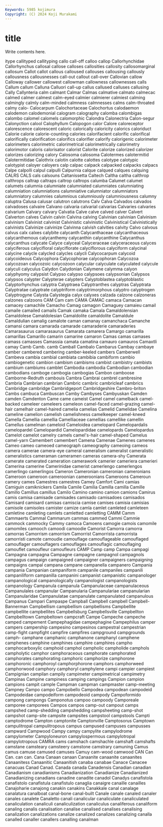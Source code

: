 ```yaml
---
Keywords: 5985 kojimura
Copyright: (C) 2024 Koji Murakami
---
```


# title

Write contents here.



itype
callityped callityping callo call-off calloo callop Callorhynchidae Callorhynchus callosal callose
calloses callosities callosity callosomarginal callosum Callot callot callous calloused callouses
callousing callously callousness callousnesses call-out callout call-over Callovian callow Calloway
callower callowest callowman callowness callownesses calls Callum callum Calluna Calluori
call-up callus callused calluses callusing Cally Callynteria calm calmant Calmar
Calmas calmative calmato calmecac calmed calmer calmest calm-eyed calmier calmierer
calmiest calming calmingly calmly calm-minded calmness calmnesses calms calm-throated calmy
calo- Calocarpum Calochortaceae Calochortus calodaemon calodemon calodemonial calogram calography calomba
calombigas calombo calomel calomels calomorphic Calondra Calonectria Calon-segur Calonyction calool
Calophyllum Calopogon calor Calore caloreceptor calorescence calorescent caloric calorically caloricity
calorics caloriduct Calorie calorie calorie-counting calories calorifacient calorific calorifical calorifically
calorification calorifics calorifier calorify calorigenic calorimeter calorimeters calorimetric calorimetrical calorimetrically
calorimetry calorimotor caloris calorisator calorist Calorite calorize calorized calorizer calorizes
calorizing calory Calosoma calosoma Calotermes calotermitid Calotermitidae Calothrix calotin calotte
calottes calotype calotypic calotypist caloyer caloyers calp calpac calpack calpacked
calpacks calpacs Calpe calpolli calpul calpulli Calpurnia calque calqued calques
calquing CALRS CALS cals calsouns Caltanissetta Caltech Caltha caltha calthrop
calthrops caltrap caltraps caltrop caltrops calumba Calumet calumet calumets calumnia
calumniate calumniated calumniates calumniating calumniation calumniations calumniative calumniator calumniators calumniatory
calumnies calumnious calumniously calumniousness calumny caluptra Calusa calusar calutron calutrons
Calv Calva Calvados calvados calvadoses calvaire Calvano calvaria calvarial calvarias
Calvaries calvaries calvarium Calvary calvary Calvatia Calve calve calved calver
Calvert Calverton calves Calvin calvin Calvina calving Calvinian calvinian Calvinism
calvinism Calvinist calvinist Calvinistic calvinistic Calvinistical Calvinistically calvinists Calvinize calvinize
Calvinna calvish calvities calvity Calvo calvous calvus calx calxes calybite
calycanth Calycanthaceae calycanthaceous calycanthemous calycanthemy calycanthin calycanthine Calycanthus calycanthus calycate
Calyce calyceal Calyceraceae calyceraceous calyces calyciferous calycifloral calyciflorate calyciflorous calyciform
calycinal calycine calycle calycled calycles calycli Calycocarpum calycoid calycoideous Calycophora
Calycophorae calycophoran Calycozoa calycozoan calycozoic calycozoon calycular calyculate calyculated calycule
calyculi calyculus Calydon Calydonian Calymene calymma calyon calyphyomy calypsist Calypso
calypso calypsoes calypsonian Calypsos calypsos calypter Calypterae calypters Calyptoblastea calyptoblastic
Calyptorhynchus calyptra Calyptraea Calyptranthes calyptras Calyptrata Calyptratae calyptrate calyptriform calyptrimorphous
calyptro calyptrogen Calyptrogyne Calysta Calystegia calyx calyxes calzada calzone calzoneras
calzones calzoons CAM Cam cam CAMA CAMAC camaca Camacan camacey
camachile Camacho Camag camagon Camaguey camaieu camail camaile camailed camails
Camak camaka Camala Camaldolensian Camaldolese Camaldolesian Camaldolite camaldolite Camaldule Camaldulian
camalig camalote caman camanay camanchaca Camanche camansi camara camarada camarade
camaraderie camaraderies Camarasaurus camarasaurus Camarata camarera Camargo camarilla camarillas Camarillo
camarin camarine camaron Camas camas camases camass camasses Camassia camata
camatina camauro camauros Camaxtli camay Camb Camb. camb Camball Cambalo
Cambarus Cambay cambaye camber cambered cambering camber-keeled cambers Camberwell Cambeva
cambia cambial cambiata cambibia cambiform cambio cambiogenetic cambion cambism cambisms
cambist cambistry cambists cambium cambiums camblet Cambodia cambodia Cambodian cambodian
cambodians camboge cambogia cambogias Cambon camboose Camborne-Redruth cambouis Cambra Cambrai
cambrel cambresine Cambria Cambrian cambrian Cambric cambric cambricleaf cambrics Cambridge
cambridge Cambridgeport Cambridgeshire Cambro-briton Cambs cambuca Cambuscan Camby Cambyses Cambyuskan
Camden camden Camdenton Came came cameist Camel camel camelback camel-backed
cameleer cameleers cameleon camel-faced camel-grazing camel-hair camelhair camel-haired camelia camelias
Camelid Camelidae Camelina cameline camelion camelish camelishness camelkeeper camel-kneed Camella
Camellia camellia Camelliaceae camellias camellike camellin Camellus camelman cameloid Cameloidea
camelopard Camelopardalis camelopardel Camelopardid Camelopardidae camelopards Camelopardus Camelot camelot camelry
camels camel's-hair camel-shaped Camelus camel-yarn Camembert camembert Camena Camenae Camenes
camenes Cameo cameo cameoed cameograph cameography cameoing cameos camera camerae
camera-eye cameral cameralism cameralist cameralistic cameralistics cameraman cameramen cameras camera-shy
Camerata camerate camerated cameration camerawork camerier cameriera camerieri Camerina camerine
Camerinidae camerist camerlengo camerlengos camerlingo camerlingos Cameron Cameronian cameronian cameronians
Cameroon cameroon cameroonian cameroonians Cameroons Cameroun camery cames Camestres camestres
Camey Camfort Cami camias Camiguin camiknickers Camila Camile Camilia Camilla
camilla Camille Camillo Camillus camillus Camilo Camino camino camion camions
Camirus camis camisa camisade camisades camisado camisadoes camisados Camisard camisard
camisas camiscia camise camises camisia camisias camisole camisoles camister camize
camla camlet camleted camleteen camletine camleting camlets camletted camletting CAMM
Camm Cammaerts Cammal Cammarum cammas cammed Cammi Cammie cammock cammocky
Cammy camoca Camoens camogie camois camomile camomiles camooch camoodi camoodie
Camorist Camorra camorra camorras Camorrism camorrism Camorrist Camorrista camorrista camorristi
camote camoudie camouflage camouflageable camouflaged camouflager camouflagers camouflages camouflagic camouflaging
camouflet camoufleur camoufleurs CAMP Camp camp Campa campagi Campagna campagna
Campagne campagne campagnol campagnols campagus campaign campaigned campaigner campaigners campaigning
campaigns campal campana campane campanella campanero Campania campania Campanian campaniform
campanile campaniles campanili campaniliform campanilla campanini campanist campanistic campanologer campanological
campanologically campanologist campanologists campanology Campanula campanula Campanulaceae campanulaceous Campanulales campanular
Campanularia Campanulariae campanularian Campanularidae Campanulatae campanulate campanulated campanulous Campanus Campari
Campaspe Campball Campbell campbell Campbell-Bannerman Campbellism campbellism campbellisms Campbellite campbellite
campbellites Campbellsburg Campbellsville Campbellton Campbelltown Campbeltown campcraft Campe Campeche campeche
camped campement Campephagidae campephagine Campephilus camper campers campership campesino campesinos
campestral campestrian camp-fight campfight campfire campfires campground campgrounds camph- camphane
camphanic camphanone camphanyl camphene camphenes camphine camphines camphire camphires campho
camphocarboxylic camphoid camphol campholic campholide camphols campholytic camphor camphoraceous camphorate
camphorated camphorates camphorating camphoric camphorize camphorone camphoronic camphoroyl camphorphorone camphors
camphorweed camphorwood camphory camphoryl camphylene campi campier campiest Campignian campilan
campily campimeter campimetrical campimetry Campinas Campine campiness camping campings Campion
campion campions campit cample Campman campman campmaster camp-meeting Campney Campo
campo Campobello Campodea campodean campodeid Campodeidae campodeiform campodeoid campody Campoformido
campong campongs Camponotus campoo campoody Camporeale camporee camporees Campos campos
camp-out campout camps campshed camp-shedding campshedding campsheeting camp-shot campshot camp-site
campsite campsites campstool campstools Campti camptodrome Campton camptonite Camptonville Camptosorus
Camptown campulitropal campulitropous campus campused campuses campusses campward Campwood Campy
campy campylite campylodrome campylometer Campyloneuron campylospermous campylotropal campylotropous CAMRA cams
camshach camshachle camshaft camshafts camstane camsteary camsteery camstone camstrary camuning
Camus camus camuse camused camuses Camuy cam-wood camwood CAN Can
Can. can can. Cana Canaan canaan Canaanite canaanite canaanites Canaanitess
Canaanitic Canaanitish canaba canabae Canace Canacee canacuas Canad Canad. Canada
canada Canadensis Canadian canadian Canadianism canadianisms Canadianization Canadianize Canadianized Canadianizing
canadians canadine canadite canadol Canadys canafistola canafistolo canafistula canafistulo canaglia
canaigre canaille canailles Canajoharie canajong canakin canakins Canakkale canal canalage
canalatura canalboat canal-bone canal-built Canale canale canaled canaler canales canalete
Canaletto canali canalicular canaliculate canaliculated canaliculation canaliculi canaliculization canaliculus canaliferous
canaliform canaling canalis canalisation canalise canalised canalises canalising canalization canalizations
canalize canalized canalizes canalizing canalla canalled canaller canallers canalling canalman
